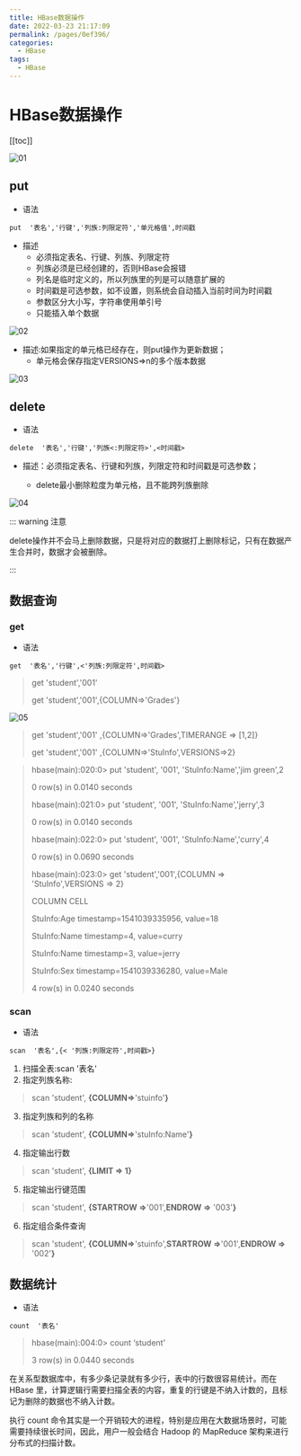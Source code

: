 ```yaml
---
title: HBase数据操作
date: 2022-03-23 21:17:09
permalink: /pages/0ef396/
categories:
  - HBase
tags:
  - HBase
---
```

# HBase数据操作

[[toc]]

![01](https://cdn.staticaly.com/gh/xustudyxu/image-hosting@master/studynotes/HBase/images/05/01.png)

## put

+ 语法

```shell
put  '表名','行键','列族:列限定符','单元格值',时间戳
```

+ 描述
  + 必须指定表名、行键、列族、列限定符
  + 列族必须是已经创建的，否则HBase会报错
  + 列名是临时定义的，所以列族里的列是可以随意扩展的
  + 时间戳是可选参数，如不设置，则系统会自动插入当前时间为时间戳
  + 参数区分大小写，字符串使用单引号
  + 只能插入单个数据

![02](https://cdn.staticaly.com/gh/xustudyxu/image-hosting@master/studynotes/HBase/images/05/02.png)

+ 描述:如果指定的单元格已经存在，则put操作为更新数据；
  + 单元格会保存指定VERSIONS=>n的多个版本数据

![03](https://cdn.staticaly.com/gh/xustudyxu/image-hosting@master/studynotes/HBase/images/05/03.png)

## delete

+ 语法

```shell
delete  '表名','行键','列族<:列限定符>',<时间戳>
```

+ 描述：必须指定表名、行键和列族，列限定符和时间戳是可选参数；

  + delete最小删除粒度为单元格，且不能跨列族删除

![04](https://cdn.staticaly.com/gh/xustudyxu/image-hosting@master/studynotes/HBase/images/05/04.png)

::: warning 注意

delete操作并不会马上删除数据，只是将对应的数据打上删除标记，只有在数据产生合并时，数据才会被删除。

:::

## 数据查询

### get

+ 语法

```shell
get  '表名','行键',<'列族:列限定符',时间戳>
```

> get 'student','001'
>
> get 'student','001',{COLUMN=>'Grades'}

![05](https://cdn.staticaly.com/gh/xustudyxu/image-hosting@master/studynotes/HBase/images/05/05.png)

> get 'student','001' ,{COLUMN=>'Grades',TIMERANGE => [1,2]}
>
> get 'student','001' ,{COLUMN=>'StuInfo',VERSIONS=>2} 

> hbase(main):020:0> put 'student', '001', 'StuInfo:Name','jim green',2
>
> 0 row(s) in 0.0140 seconds
>
> hbase(main):021:0> put 'student', '001', 'StuInfo:Name','jerry',3
>
> 0 row(s) in 0.0140 seconds
>
> hbase(main):022:0> put 'student', '001', 'StuInfo:Name','curry',4
>
> 0 row(s) in 0.0690 seconds
>
> hbase(main):023:0> get 'student','001',{COLUMN => 'StuInfo',VERSIONS => 2}
>
> COLUMN                                        CELL         
>
> StuInfo:Age                                  timestamp=1541039335956, value=18        
>
> StuInfo:Name                              timestamp=4, value=curry                     
>
> StuInfo:Name                              timestamp=3, value=jerry                                                           
>
> StuInfo:Sex                                   timestamp=1541039336280, value=Male    
>
> 4 row(s) in 0.0240 seconds                                                                                                             

### scan

+ 语法

```shell
scan  '表名',{< '列族:列限定符',时间戳>}
```

1. 扫描全表:scan '表名'
2. 指定列族名称:

> scan 'student', **{COLUMN=>**'stuinfo'**}**

3. 指定列族和列的名称

> scan 'student', **{COLUMN=>**'stuInfo:Name'**}**

4. 指定输出行数

> scan 'student',  **{LIMIT => **1**}**

5. 指定输出行键范围

> scan 'student', **{STARTROW =>**'001',**ENDROW =>** '003'**}**

6. 指定组合条件查询

> scan 'student', **{COLUMN=>**'stuinfo',**STARTROW =>**'001',**ENDROW =>** '002'**}**

## 数据统计

+ 语法

```shell
count  '表名'
```

> hbase(main):004:0> count ‘student’
>
> 3 row(s) in 0.0440 seconds

在关系型数据库中，有多少条记录就有多少行，表中的行数很容易统计。而在 HBase 里，计算逻辑行需要扫描全表的内容，重复的行键是不纳入计数的，且标记为删除的数据也不纳入计数。

执行 count 命令其实是一个开销较大的进程，特别是应用在大数据场景时，可能需要持续很长时间，因此，用户一般会结合 Hadoop 的 MapReduce 架构来进行分布式的扫描计数。

